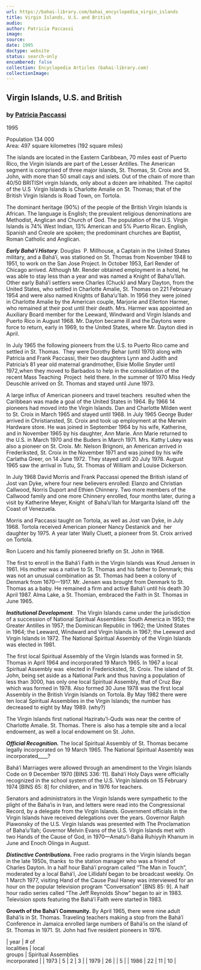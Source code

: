 ```yaml
---
url: https://bahai-library.com/bahai_encyclopedia_virgin_islands
title: Virgin Islands, U.S. and British
audio: 
author: Patricia Paccassi
image: 
source: 
date: 1995
doctype: website
status: search-only
encumbered: false
collection: Encyclopedia Articles (bahai-library.com)
collectionImage: 
---
```



## Virgin Islands, U.S. and British

### by [Patricia Paccassi](https://bahai-library.com/author/Patricia+Paccassi)

1995


Population 134 000  
Area: 497 square kilometres (192 square miles)

The islands are located in the Eastern Caribbean, 70 miles east of Puerto Rico, the Virgin Islands are part of the Lesser Antilles. The American segment is comprised of three major islands, St. Thomas, St. Croix and St. John, with more than 50 small cays and islets. Out of the chain of more than 40/50 BRITISH virgin Islands, only about a dozen are inhabited. The capitol of the U.S  Virgin Islands is Charlotte Amalie on St. Thomas; that of the British Virgin Islands is Road Town, on Tortola.

The dominant heritage (90%) of the people of the British Virgin Islands is African. The language is English; the prevalent religious denominations are Methodist, Anglican and Church of God. The population of the U.S. Virgin Islands is 74% West Indian, 13% American and 5% Puerto Rican. English, Spanish and Creole are spoken; the predominant churches are Baptist, Roman Catholic and Anglican.

**_Early Bahá’í History_**. Douglas  P. Millhouse, a Captain in the United States military, and a Bahá’í, was stationed on St. Thomas from November 1948 to 1951, to work on the San Jose Project. In October 1953, Earl Render of Chicago arrived. Although Mr. Render obtained employment in a hotel, he was able to stay less than a year and was named a Knight of Baha’u’llah. Other early Bahá’í settlers were Charles (Chuck) and Mary Dayton, from the United States, who settled in Charlotte Amalie, St. Thomas on 221 February 1954 and were also named Knights of Baha’u’llah. In 1956 they were joined in Charlotte Amalie by the American couple, Marjorie and Ellerton Harmer, who remained at their post until their death. Mrs. Harmer was appointed an Auxiliary Board member for the Leeward, Windward and Virgin Islands and Puerto Rico in August 1968. Mr. Dayton became ill and the Daytons were force to return, early in 1969, to the United States, where Mr. Dayton died in April.

In July 1965 the following pioneers from the U.S. to Puerto Rico came and settled in St. Thomas.  They were Dorothy Behar (until 1970) along with Patricia and Frank Paccassi, their two daughters Lynn and Judith and Patricia’s 81 year old maternal grandmother, Elsie Mollie Snyder until 1972,when they moved to Barbados to help in the consolidation of the recent Mass Teaching  Project  held there. In the summer of 1970 Miss Hedy Deuschle arrived on St. Thomas and stayed until June 1973.

A large influx of American pioneers and travel teachers  resulted when the Caribbean was made a goal of the United States in 1964. By 1966 14 pioneers had moved into the Virgin Islands. Dan and Charlotte Milden went to St. Croix in March 1965 and stayed until 1968. In July 1965 George Buder arrived in Christiansted, St. Croix and took up employment at the Merwin Hardware store. He was joined in September 1964 by his wife, Katherine, and in November 1965 by his daughter, Ann Marie. Ann Marie returned to the U.S. in March 1970 and the Buders in March 1971. Mrs. Kathy Lukey was also a pioneer on St. Croix. Mr. Nelson Brignoni, an American arrived in Frederiksted, St. Croix in the November 1971 and was joined by his wife Carlatha Greer, on 14 June 1972. They stayed until 20 July 1978. August 1965 saw the arrival in Tutu, St. Thomas of William and Louise Dickerson.

In July 1968 David Morris and Frank Paccassi opened the British island of Jost van Dyke, where four new believers enrolled: Elanzo and Christian Callwood, Norris Duport and Ethien Chinnery. Two more members of the Callwood family and one more Chinnery enrolled, four months later, during a visit by Katherine Meyer, Knight  of Baha’u’llah for Margarita Island off  the Coast of Venezuela.

Morris and Paccassi taught on Tortola, as well as Jost van Dyke, in July 1968. Tortola received American pioneer Nancy Destanick and  her daughter by 1975. A year later Wally Cluett, a pioneer from St. Croix arrived on Tortola.

Ron Lucero and his family pioneered briefly on St. John in 1968.

The first to enroll in the Bahá’í Faith in the Virgin Islands was Knud Jensen in 1961. His mother was a native to St. Thomas and his father to Denmark; this was not an unusual combination as St. Thomas had been a colony of Denmark from 1670—1917. Mr. Jensen was brought from Denmark to St. Thomas as a baby. He remained a firm and active Bahá’í until his death 30 April 1987. Alma Lake, a St. Thomian, embraced the Faith in St. Thomas in June 1965.

**_Institutional Development_**.  The Virgin Islands came under the jurisdiction of a succession of National Spiritual Assemblies: South America in 1953; the Greater Antilles in 1957; the Dominican Republic in 1962; the United States in 1964; the Leeward, Windward and Virgin Islands in 1967; the Leeward and Virgin Islands in 1972. The National Spiritual Assembly of the Virgin Islands was elected in 1981.

The first local Spiritual Assembly of the Virgin Islands was formed in St. Thomas in April 1964 and incorporated 19 March 1965. In 1967 a local Spiritual Assembly was  elected in Fredericksted, St. Croix. The island of St. John, being set aside as a National Park and thus having a population of less than 3000, has only one local Spiritual Assembly, that of Cruz Bay which was formed in 1978. Also formed 30 June 1978 was the first local Assembly in the British Virgin Islands on Tortola. By May 1982 there were ten local Spiritual Assemblies in the Virgin Islands; the number has decreased to eight by May 1989. (why?)

The Virgin Islands first national Haziratu’l-Quds was near the centre of Charlotte Amalie. St. Thomas. There is  also has a temple site and a local endowment, as well a local endowment on St. John.

**_Official Recognition._** The local Spiritual Assembly of St. Thomas became legally incorporated on 19 March 1965. The National Spiritual Assembly was incorporated____?

Bahá’í Marriages were allowed through an amendment to the Virgin Islands Code on 9 December 1970 \[BINS 336: 11\]. Bahá’í Holy Days were officially recognized in the school system of the U.S. Virgin Islands on 15 February 1974 \[BINS 65: 8\] for children, and in 1976 for teachers.

Senators and administrators in the Virgin Islands were sympathetic to the plight of the Baha’is in Iran, and letters were read into the Congressional Record, by a delegate from the Virgin Islands. Government officials in the Virgin Islands have received delegations over the years. Governor Ralph Piawonsky of the U.S. Virgin Islands was presented with The Proclamation of Baha’u’llah; Governor Melvin Evans of the U.S. Virgin Islands met with two Hands of the Cause of God, in 1970—Amatu’l-Bahá Ruhiyyih Khanum in June and Enoch Olinga in August.

**_Distinctive Contributions._** Free radio programs in the Virgin Islands began in the late 1950s, thanks  to the station manager who was a friend of Charles Dayton. In a half hour Bahá’í program called “The Man in Touch”, moderated by a local Bahá’í, Joe Lillidahl began to be broadcast weekly. On 1 March 1977, visiting Hand of the Cause Paul Haney was interviewed for an hour on the popular television program “Conversation” \[BNS 85: 9\]. A half hour radio series called “The Jeff Reynolds Show” began to air in 1983. Television spots featuring the Bahá’í Faith were started in 1983.

**Growth of the Bahá’í Community.** By April 1965, there were nine adult Bahá’ís in St. Thomas. Traveling teachers making a stop from the Bahá’í Conference in Jamaica enrolled large numbers of Bahá’ís on the island of St. Thomas in 1971. St. John had five resident pioneers in 1976.

| year | \# of  
localities | local  
groups | Spiritual Assemblies  
incorporated |
| 1973 | 5 | 2 | 3 |
| 1979 | 26 |  | 5 |
| 1986 | 22 | 11 | 10 |